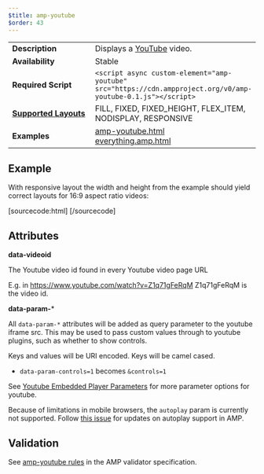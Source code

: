 ```yaml
---
$title: amp-youtube
$order: 43
---
```


<!---
Copyright 2015 The AMP HTML Authors. All Rights Reserved.

Licensed under the Apache License, Version 2.0 (the "License");
you may not use this file except in compliance with the License.
You may obtain a copy of the License at

      http://www.apache.org/licenses/LICENSE-2.0

Unless required by applicable law or agreed to in writing, software
distributed under the License is distributed on an "AS-IS" BASIS,
WITHOUT WARRANTIES OR CONDITIONS OF ANY KIND, either express or implied.
See the License for the specific language governing permissions and
limitations under the License.
-->



<table>
  <tr>
    <td width="40%"><strong>Description</strong></td>
    <td>Displays a <a href="https://www.youtube.com/">YouTube</a> video.</td>
  </tr>
  <tr>
    <td width="40%"><strong>Availability</strong></td>
    <td>Stable</td>
  </tr>
  <tr>
    <td width="40%"><strong>Required Script</strong></td>
    <td><code>&lt;script async custom-element="amp-youtube" src="https://cdn.ampproject.org/v0/amp-youtube-0.1.js">&lt;/script></code></td>
  </tr>
  <tr>
    <td class="col-fourty"><strong><a href="https://www.ampproject.org/docs/guides/responsive/control_layout.html">Supported Layouts</a></strong></td>
    <td>FILL, FIXED, FIXED_HEIGHT, FLEX_ITEM, NODISPLAY, RESPONSIVE</td>
  </tr>
  <tr>
    <td width="40%"><strong>Examples</strong></td>
    <td><a href="https://ampbyexample.com/components/amp-youtube">amp-youtube.html</a><br /><a href="https://github.com/ampproject/amphtml/blob/master/examples/everything.amp.html">everything.amp.html</a></td>
  </tr>
</table>

## Example

With responsive layout the width and height from the example should yield correct layouts for 16:9 aspect ratio videos:

[sourcecode:html]
<amp-youtube
    data-videoid="mGENRKrdoGY"
    layout="responsive"
    width="480" height="270"></amp-youtube>
[/sourcecode]

## Attributes

**data-videoid**

The Youtube video id found in every Youtube video page URL

E.g. in https://www.youtube.com/watch?v=Z1q71gFeRqM Z1q71gFeRqM is the video id.

**data-param-***

All `data-param-*` attributes will be added as query parameter to the youtube iframe src. This may be used to pass custom values through to youtube plugins, such as whether to show controls.

Keys and values will be URI encoded. Keys will be camel cased.

- `data-param-controls=1` becomes `&controls=1`

See [Youtube Embedded Player Parameters](https://developers.google.com/youtube/player_parameters) for more parameter options for youtube.

Because of limitations in mobile browsers, the `autoplay` param is currently not supported. Follow [this issue](https://github.com/ampproject/amphtml/issues/3799) for updates on autoplay support in AMP.

## Validation

See [amp-youtube rules](https://github.com/ampproject/amphtml/blob/master/extensions/amp-youtube/0.1/validator-amp-youtube.protoascii) in the AMP validator specification.
